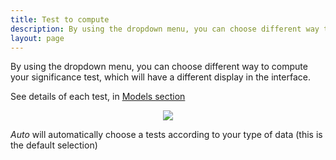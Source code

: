 ```yaml
---
title: Test to compute
description: By using the dropdown menu, you can choose different way to compute your significance test, which will have a different display in the interface.
layout: page
---
```


By using the dropdown menu, you can choose different way to compute your significance test, which will have a different display in the interface.

See details of each test, in [Models section]({{site.url}}/{{site.baseurl}}/core_app/old/impact/web_application/dashboard/models)

<center> <img src="{{site.url}}/{{site.baseurl}}/core_app/old/impact/web_application/menu/settings/use_cases_examples/images/List-of-test-to-compute.png"/></center>

*Auto* will automatically choose a tests according to your type of data (this is the default selection)
